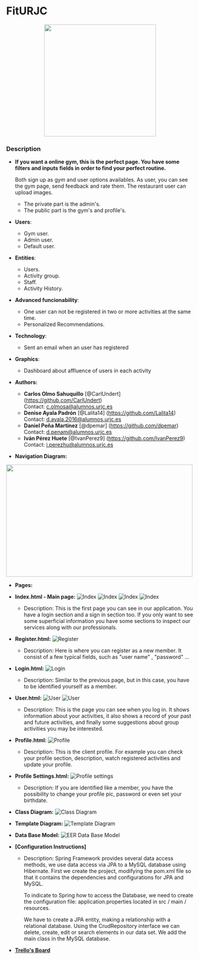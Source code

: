 # FitURJC

<p align="center">
<img width="300" height="300" src="https://github.com/IvanPerez9/FitURJC/blob/master/FitURJC/img/logoFITURJC.png">
</p>

### Description

* __If you want a online gym, this is the perfect page. You have some filters and inputs fields in order to find your perfect routine.__

  Both sign up as gym and user options availables. As user, you can see the gym page, send feedback and rate them. The restaurant user can   upload images.
  * The private part is the admin's.
  * The public part is the gym's and profile's.
* __Users__:
  * Gym user.
  * Admin user.
  * Default user.
* __Entities__:
  * Users.
  * Activity group.
  * Staff.
  * Activity History.
* __Advanced funcionability__:
  * One user can not be registered in two or more activities at the same time. 
  * Personalized Recommendations.
* __Technology__:
  * Sent an email when an user has registered
* __Graphics__:
  * Dashboard about affluence of users in each activity
* __Authors:__
  * **Carlos Olmo Sahuquillo** [@CarlUndert] (https://github.com/CarlUndert)  
  Contact: c.olmosa@alumnos.urjc.es
  * **Denise Ayala Padrón**       [@Lalita14] (https://github.com/Lalita14)  
 Contact: d.ayala.2016@alumnos.urjc.es
  * **Daniel Peña Martinez**     [@dpemar] (https://github.com/dpemar)  
 Contact: d.penam@alumnos.urjc.es
  * **Iván Pérez Huete**      [@IvanPerez9] (https://github.com/IvanPerez9)   
 Contact: i.perezhu@alumnos.urjc.es

 * __Navigation Diagram:__
 <img width="500" height="300" src="https://github.com/IvanPerez9/FitURJC/blob/master/FitURJC/img/Navigation Diagram.png" align="center">

 * __Pages:__
 * __Index.html - Main page:__
    ![Index](FitURJC/img/captures/Index1.png)
    ![Index](FitURJC/img/captures/Index2.png)
    ![Index](FitURJC/img/captures/Index3.png)
    ![Index](FitURJC/img/captures/Index4.png)
      * Description: This is the first page you can see in our application. You have a login section and a sign in section too. If you only want to see some superficial information you have some sections to inspect our services along with our professionals.
      
* __Register.html:__
    ![Register](FitURJC/img/captures/Register1.png)
  * Description: Here is where you can register as a new member. It consist of a few typical fields, such as "user name" , "password" ...
       
* __Login.html:__
    ![Login](FitURJC/img/captures/Login1.png)
  * Description: Similar to the previous page, but in this case, you have to be identified yourself as a member.

* __User.html:__
    ![User](FitURJC/img/captures/User1.png)
    ![User](FitURJC/img/captures/User2.png)
    * Description: This is the page you can see when you log in. It shows information about your activities, it also shows a record of your past and future activities, and finally some suggestions about group activities you may be interested.
      
* __Profile.html:__
    ![Profile](FitURJC/img/captures/Profile1.png)
    * Description: This is the client profile. For example you can check your profile section, description, watch registered activities and update your profile.
      
* __Profile Settings.html:__
    ![Profile settings](FitURJC/img/captures/ProfileSettings1.png)
    * Description: If you are identified like a member, you have the possibility to change your profile pic, password or even set your birthdate.
	
* __Class Diagram:__
    ![Class Diagram](FitURJC/img/captures/ClassDiagram.png)
	
* __Template Diagram:__
    ![Template Diagram](FitURJC/img/captures/TemplateDiagram.png)
	
* __Data Base Model:__
    ![EER Data Base Model](FitURJC/img/captures/EERModelDataBase.png)
    
* __[Configuration Instructions]__
  * Description: Spring Framework provides several data access methods, we use data access via JPA to a MySQL database using    Hibernate.
First we create the project, modifying the pom.xml file so that it contains the dependencies and configurations for JPA and MySQL.

    To indicate to Spring how to access the Database, we need to create the configuration file: application.properties located in src / main / resources.

    We have to create a JPA entity, making a relationship with a relational database. Using the CrudRepository interface we can delete, create, edit or search elements in our data set.
    We add the main class in the MySQL database.

 
* __[Trello's Board](https://trello.com/b/2hRp8ruG/fiturjcdaw)__

